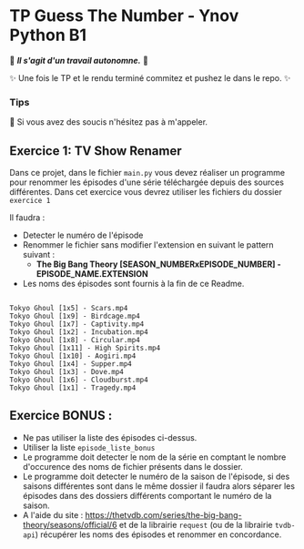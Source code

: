 # TP Guess The Number - Ynov Python B1

:see_no_evil: _**Il s'agit d'un travail autonomne.**_ :speak_no_evil:

:sparkles: Une fois le TP et le rendu terminé commitez et pushez le dans le repo. :sparkles:
  
### Tips   

:raising_hand: Si vous avez des soucis n'hésitez pas à m'appeler. 
 
 ## Exercice 1: TV Show Renamer
 
Dans ce projet, dans le fichier `main.py` vous devez réaliser un programme pour renommer les épisodes d'une série téléchargée depuis des sources différentes.
Dans cet exercice vous devrez utiliser les fichiers du dossier `exercice 1`


 Il faudra : 
- Detecter le numéro de l'épisode
- Renommer le fichier sans modifier l'extension en suivant le pattern suivant : 
  - **The Big Bang Theory [SEASON_NUMBERxEPISODE_NUMBER] - EPISODE_NAME.EXTENSION** 
- Les noms des épisodes sont fournis à la fin de ce Readme.

<code>
Tokyo Ghoul [1x5] - Scars.mp4
Tokyo Ghoul [1x9] - Birdcage.mp4
Tokyo Ghoul [1x7] - Captivity.mp4
Tokyo Ghoul [1x2] - Incubation.mp4
Tokyo Ghoul [1x8] - Circular.mp4
Tokyo Ghoul [1x11] - High Spirits.mp4
Tokyo Ghoul [1x10] - Aogiri.mp4
Tokyo Ghoul [1x4] - Supper.mp4
Tokyo Ghoul [1x3] - Dove.mp4
Tokyo Ghoul [1x6] - Cloudburst.mp4
Tokyo Ghoul [1x1] - Tragedy.mp4
</code>

## Exercice BONUS : 

- Ne pas utiliser la liste des épisodes ci-dessus.
- Utiliser la liste `episode_liste_bonus`
- Le programme doit detecter le nom de la série en comptant le nombre d'occurence des noms de fichier présents dans le dossier.
- Le programme doit detecter le numéro de la saison de l'épisode, si des saisons différentes sont dans le même dossier il faudra alors séparer les épisodes dans des dossiers différents comportant le numéro de la saison.
- A l'aide du site : https://thetvdb.com/series/the-big-bang-theory/seasons/official/6 et de la librairie `request` (ou de la librairie `tvdb-api`) récupérer les noms des épisodes et renommer en concordance.




